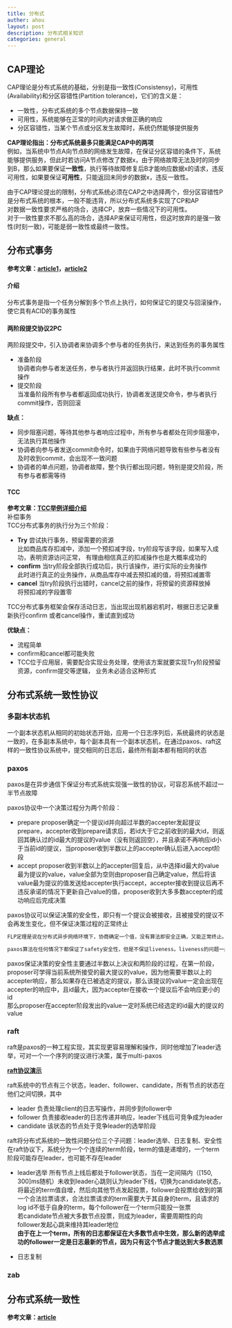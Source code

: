 ```yaml
---
title: 分布式
auther: ahou
layout: post
description: 分布式相关知识
categories: general
---
```


## CAP理论
CAP理论是分布式系统的基础，分别是指一致性(Consistensy)，可用性(Availability)和分区容错性(Partition tolerance)，它们的含义是：  
- 一致性，分布式系统的多个节点数据保持一致  
- 可用性，系统能够在正常的时间内对请求做正确的响应  
- 分区容错性，当某个节点或分区发生故障时，系统仍然能够提供服务  

**CAP理论指出：分布式系统最多只能满足CAP中的两项**  
例如，当系统中节点A向节点B的网络发生故障，在保证分区容错的条件下，系统能够提供服务，但此时若访问A节点修改了数据x，由于网络故障无法及时的同步到B，那么如果要保证**一致性**，执行等待故障修复后B才能响应数据x的请求，违反可用性，如果要保证**可用性**，只能返回未同步的数据x，违反一致性。  

由于CAP理论提出的限制，分布式系统必须在CAP之中选择两个，但分区容错性P是分布式系统的根本，一般不能违背，所以分布式系统多实现了CP和AP  
对数据一致性要求严格的场合，选择CP，放弃一些情况下的可用性。  
对于一致性要求不那么高的场合，选择AP来保证可用性，但这时放弃的是强一致性(时刻一致)，可能是弱一致性或最终一致性。  


## 分布式事务

**参考文章：[article1](https://www.cnblogs.com/mayundalao/p/11798502.html)，[article2](https://baijiahao.baidu.com/s?id=1634759073848664238&wfr=spider&for=pc)**  

#### 介绍
分布式事务是指一个任务分解到多个节点上执行，如何保证它的提交与回滚操作，使它具有ACID的事务属性

#### 两阶段提交协议2PC
两阶段提交中，引入协调者来协调多个参与者的任务执行，来达到任务的事务属性  

- 准备阶段  
    协调者向参与者发送任务，参与者执行并返回执行结果，此时不执行commit操作
- 提交阶段  
    当准备阶段所有参与者都返回成功执行，协调者发送提交命令，参与者执行commit操作，否则回滚

**缺点：**  
- 同步阻塞问题，等待其他参与者响应过程中，所有参与者都处在同步阻塞中，无法执行其他操作
- 协调者向参与者发送commit命令时，如果由于网络问题导致有些参与者没有及时收到commit，会出现不一致问题
- 协调者的单点问题，协调者故障，整个执行都出现问题，特别是提交阶段，所有参与者都需等待

#### TCC
**参考文章：[TCC举例详细介绍](https://www.cnblogs.com/jajian/p/10014145.html)**  
补偿事务  
TCC分布式事务的执行分为三个阶段：
- **Try** 尝试执行事务，预留需要的资源  
    比如商品库存扣减中，添加一个预扣减字段，try阶段写该字段，如果写入成功，表明资源访问正常，
有理由相信真正的扣减操作也是大概率成功的
- **confirm** 当try阶段全部执行成功后，执行该操作，进行实际的业务操作  
    此时进行真正的业务操作，从商品库存中减去预扣减的值，将预扣减置零  
- **cancel** 当try阶段执行出错时，cancel之前的操作，将预留的资源释放掉  
    将预扣减的字段置零  

TCC分布式事务框架会保存活动日志，当出现出现机器宕机时，根据日志记录重新执行confirm
或者cancel操作，重试直到成功  

**优缺点：**
- 流程简单
- confirm和cancel都可能失败
- TCC位于应用层，需要配合实现业务处理，使用该方案就要实现Try阶段预留资源，confirm提交等逻辑，
    业务未必适合这种形式  
    
## 分布式系统一致性协议
### 多副本状态机
一个副本状态机从相同的初始状态开始，应用一个日志序列后，系统最终的状态是一致的，在多副本系统中，每个副本具有一个副本状态机，在通过paxos、raft这样的一致性协议系统中，提交相同的日志后，最终所有副本都有相同的状态  

### paxos
paxos是在异步通信下保证分布式系统实现强一致性的协议，可容忍系统不超过一半节点故障

paxos协议中一个决策过程分为两个阶段：  
- prepare
proposer确定一个提议id并向超过半数的accepter发起提议prepare，accepter收到prepare请求后，若id大于它之前收到的最大id，则返回其确认过的id最大的提议的value（没有则返回空），并且承诺不再响应id小于当前id的提议，当proposer收到半数以上的accepter确认后进入accept阶段  
- accept
proposer收到半数以上的accepter回复后，从中选择id最大的value最为提议的value，value全部为空则由proposer自己确定value，然后将该value最为提议的值发送给accepter执行accept，accepter接收到提议后再不违反承诺的情况下更新自己value的值，proposer收到大多多数accepter的成功响应后完成决策  

paxos协议可以保证决策的安全性，即只有一个提议会被接收，且被接受的提议不会再发生变化，但不保证决策过程的正常终止  
``` javascript
FLP定理是说在分布式异步网络环境下，协商确定一个值，没有算法即安全正确，又能正常终止。在paxos中很容易构造一个场景，让paxos协商值的过程变成活锁，永远无法终止。比如说： 节点A用10的提案编号给所有的节点发prepare请求，然后节点B用11的提案编号给所有的节点发prepare请求，然后A再去发accept指令的时候，会发现当前系统的时钟已经到11了，没有节点响应他的请求了，因此他只能用12的提案编号重新开始paxos的流程，发送prepare请求，然后节点B要发accept的时候，也看到系统的整体时钟已经到了12，没有节点响应他的请求了，他因此把提案编号增大成13，然后继续paxos的流程，一直这些循环往复，导致paxos无法进行下去。

paxos算法在任何情况下都保证了safety安全性，但是不保证liveness。liveness的问题一般都是用随机化的方法来规避，通过随机化让冲突发生的概率很低很低，即使发生了冲突，再随机化重试即可规避。
```
paxos保证决策的安全性主要通过半数以上决议和两阶段的过程，在第一阶段，proposer可学得当前系统所接受的最大提议的value，因为他需要半数以上的accepter响应，那么如果存在已被选定的提议，那么该提议的value一定会出现在accepter的响应中，且id最大，因为accepter在接收一个提议后不会响应更小的id  
那么proposer在accepter阶段发出的value一定时系统已经选定的id最大的提议的value  

### raft
raft是paxos的一种工程实现，其实现更容易理解和操作，同时他增加了leader选举，可对一个一个序列的提议进行决策，属于multi-paxos  

**[raft协议演示](http://thesecretlivesofdata.com/raft/)**  

raft系统中的节点有三个状态，leader、follower、candidate，所有节点的状态在他们之间切换，其中  
- leader  负责处理client的日志写操作，并同步到follower中
- follower  负责接收leader的日志传递并响应，leader下线后可竞争成为leader
- candidate  该状态的节点处于竞争leader的选举阶段

raft将分布式系统的一致性问题分位三个子问题：leader选举、日志复制、安全性  
在raft协议下，系统分为一个个连续的term阶段，term的值是递增的，一个term阶段可能存在leader，也可能不存在leader  
- leader选举
所有节点上线后都处于follower状态，当在一定间隔内（\[150, 300\]ms随机）未收到leader心跳则认为leader下线，切换为candidate状态，将最近的term值自增，然后向其他节点发起投票，follower会投票给收到的第一个合法拉票请求，合法拉票请求的term需要大于其自身的term，且请求的log id不低于自身的term，每个follower在一个term只能投一张票  
若candidate节点被大多数节点投票，则成为leader，需要周期性的向follower发起心跳来维持其leader地位  
**由于在上一个term，所有的日志都保证在大多数节点中生效，那么新的选举成功的follower一定是日志最新的节点，因为只有这个节点才能达到大多数选票**  

- 日志复制


### zab


## 分布式系统一致性

**参考文章：[article](https://blog.csdn.net/u010180738/article/details/123674843)**  